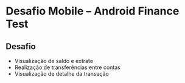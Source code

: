 # Desafio Mobile – Android Finance Test

## Desafio
- Visualização de saldo e extrato
- Realização de transferências entre contas
- Visualização de detalhe da transação